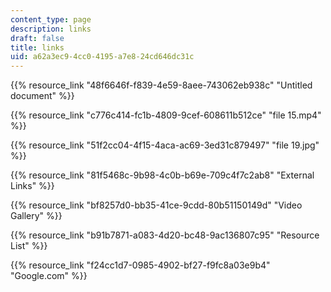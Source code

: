 ```yaml
---
content_type: page
description: links
draft: false
title: links
uid: a62a3ec9-4cc0-4195-a7e8-24cd646dc31c
---
```

{{% resource_link "48f6646f-f839-4e59-8aee-743062eb938c" "Untitled document" %}}

{{% resource_link "c776c414-fc1b-4809-9cef-608611b512ce" "file 15.mp4" %}}

{{% resource_link "51f2cc04-4f15-4aca-ac69-3ed31c879497" "file 19.jpg" %}}

{{% resource_link "81f5468c-9b98-4c0b-b69e-709c4f7c2ab8" "External Links" %}}

{{% resource_link "bf8257d0-bb35-41ce-9cdd-80b51150149d" "Video Gallery" %}}

{{% resource_link "b91b7871-a083-4d20-bc48-9ac136807c95" "Resource List" %}}

{{% resource_link "f24cc1d7-0985-4902-bf27-f9fc8a03e9b4" "Google.com" %}}